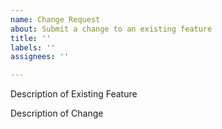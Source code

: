 ```yaml
---
name: Change Request
about: Submit a change to an existing feature
title: ''
labels: ''
assignees: ''

---
```


Description of Existing Feature


Description of Change
